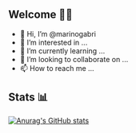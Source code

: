 ## Welcome 👋🏻
- 👋 Hi, I’m @marinogabri
- 👀 I’m interested in ...
- 🌱 I’m currently learning ...
- 💞️ I’m looking to collaborate on ...
- 📫 How to reach me ...

## Stats 📊
[![Anurag's GitHub stats](https://github-readme-stats.vercel.app/api?username=marinogabri)](https://github.com/anuraghazra/github-readme-stats)


<!---
marinogabri/marinogabri is a ✨ special ✨ repository because its `README.md` (this file) appears on your GitHub profile.
You can click the Preview link to take a look at your changes.
--->
